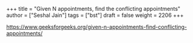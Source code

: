 +++
title = "Given N appointments, find the conflicting appointments"
author = ["Seshal Jain"]
tags = ["bst"]
draft = false
weight = 2206
+++

<https://www.geeksforgeeks.org/given-n-appointments-find-conflicting-appointments/>
